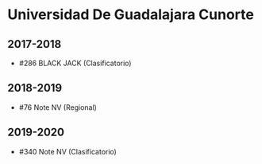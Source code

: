 # Universidad De Guadalajara Cunorte

## 2017-2018

- #286 BLACK JACK (Clasificatorio)

## 2018-2019

- #76 Note NV (Regional)

## 2019-2020

- #340 Note NV (Clasificatorio)


